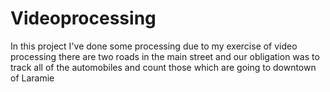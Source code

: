 # Videoprocessing
In this project I've done some processing due to my exercise of video processing there are two roads in the main street and our obligation was to track all of the automobiles and count those which are going to downtown of Laramie
